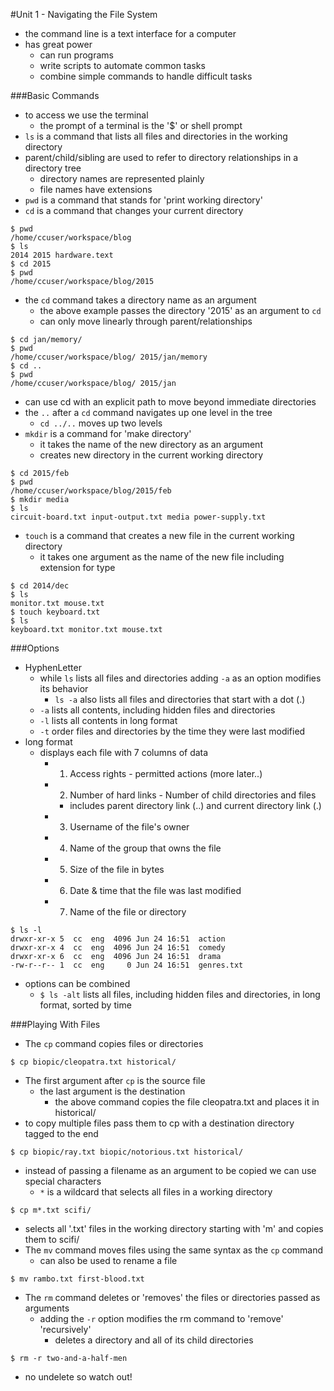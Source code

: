 #Unit 1 - Navigating the File System

- the command line is a text interface for a computer
- has great power
    - can run programs
    - write scripts to automate common tasks
    - combine simple commands to handle difficult tasks

###Basic Commands
- to access we use the terminal
    - the prompt of a terminal is the '$' or shell prompt
- ```ls``` is a command that lists all files and directories in the working directory
- parent/child/sibling are used to refer to directory relationships in a directory tree
    - directory names are represented plainly
    - file names have extensions
- ```pwd``` is a command that stands for 'print working directory'
- ```cd``` is a command that changes your current directory
```
$ pwd
/home/ccuser/workspace/blog
$ ls
2014 2015 hardware.text
$ cd 2015
$ pwd
/home/ccuser/workspace/blog/2015
```
- the ```cd``` command takes a directory name as an argument
    - the above example passes the directory '2015' as an argument to ```cd```
    - can only move linearly through parent/relationships
```
$ cd jan/memory/
$ pwd
/home/ccuser/workspace/blog/ 2015/jan/memory
$ cd ..
$ pwd
/home/ccuser/workspace/blog/ 2015/jan
```
- can use cd with an explicit path to move beyond immediate directories
- the ```..``` after a ```cd``` command navigates up one level in the tree
    - ```cd ../..``` moves up two levels
- ```mkdir``` is a command for 'make directory'
    - it takes the name of the new directory as an argument
    - creates new directory in the current working directory
```
$ cd 2015/feb
$ pwd
/home/ccuser/workspace/blog/2015/feb
$ mkdir media
$ ls
circuit-board.txt input-output.txt media power-supply.txt
```
- ```touch``` is a command that creates a new file in the current working directory
    - it takes one argument as the name of the new file including extension for type
```
$ cd 2014/dec
$ ls
monitor.txt mouse.txt
$ touch keyboard.txt
$ ls
keyboard.txt monitor.txt mouse.txt
```

###Options
- HyphenLetter
    - while ```ls``` lists all files and directories adding ```-a``` as an option modifies its behavior
        - ```ls -a``` also lists all files and directories that start with a dot (.)
    - ```-a``` lists all contents, including hidden files and directories
    - ```-l``` lists all contents in long format
    - ```-t``` order files and directories by the time they were last modified
- long format
    - displays each file with 7 columns of data
        - 1. Access rights - permitted actions (more later..)
        - 2. Number of hard links - Number of child directories and files
            - includes parent directory link (..) and current directory link (.)
        - 3. Username of the file's owner
        - 4. Name of the group that owns the file
        - 5. Size of the file in bytes
        - 6. Date & time that the file was last modified
        - 7. Name of the file or directory
```
$ ls -l
drwxr-xr-x 5  cc  eng  4096 Jun 24 16:51  action
drwxr-xr-x 4  cc  eng  4096 Jun 24 16:51  comedy
drwxr-xr-x 6  cc  eng  4096 Jun 24 16:51  drama
-rw-r--r-- 1  cc  eng     0 Jun 24 16:51  genres.txt
```
- options can be combined
    - ```$ ls -alt``` lists all files, including hidden files and directories, in long format, sorted by time

###Playing With Files
- The ```cp``` command copies files or directories
```
$ cp biopic/cleopatra.txt historical/
```
- The first argument after ```cp``` is the source file
    - the last argument is the destination
        - the above command copies the file cleopatra.txt and places it in historical/
- to copy multiple files pass them to cp with a destination directory tagged to the end
```
$ cp biopic/ray.txt biopic/notorious.txt historical/
```
- instead of passing a filename as an argument to be copied we can use special characters
    - ```*``` is a wildcard that selects all files in a working directory
```
$ cp m*.txt scifi/
```
- selects all '.txt' files in the working directory starting with 'm' and copies them to scifi/
- The ```mv``` command moves files using the same syntax as the ```cp``` command
    - can also be used to rename a file
```
$ mv rambo.txt first-blood.txt
```
- The ```rm``` command deletes or 'removes' the files or directories passed as arguments
    - adding the ```-r``` option modifies the rm command to 'remove' 'recursively'
        - deletes a directory and all of its child directories
```
$ rm -r two-and-a-half-men
```
- no undelete so watch out!
